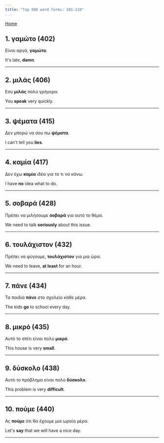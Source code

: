 ```yaml
---
title: "Top 500 word forms: 101-110"
...
```


[Home](./) 

## 1. γαμώτο (402)

Είναι αργά, **γαμώτο**.

It's late, **damn**.

---

## 2. μιλάς (406)

Εσύ **μιλάς** πολύ γρήγορα.  

You **speak** very quickly.

---

## 3. ψέματα (415)

Δεν μπορώ να σου πω **ψέματα**.

I can't tell you **lies**.

---

## 4. καμία (417)

Δεν έχω **καμία** ιδέα για το τι να κάνω.

I have **no** idea what to do.

---

## 5. σοβαρά (428)

Πρέπει να μιλήσουμε **σοβαρά** για αυτό το θέμα.  

We need to talk **seriously** about this issue.

---

## 6. τουλάχιστον (432)

Πρέπει να φύγουμε, **τουλάχιστον** για μια ώρα.  

We need to leave, **at least** for an hour.

---

## 7. πάνε (434)

Τα παιδιά **πάνε** στο σχολείο κάθε μέρα.

The kids **go** to school every day.

---

## 8. μικρό (435)

Αυτό το σπίτι είναι πολύ **μικρό**.

This house is very **small**.

---

## 9. δύσκολο (438)

Αυτό το πρόβλημα είναι πολύ **δύσκολο**.  

This problem is very **difficult**.

---

## 10. πούμε (440)

Ας **πούμε** ότι θα έχουμε μια ωραία μέρα.

Let's **say** that we will have a nice day.

---

